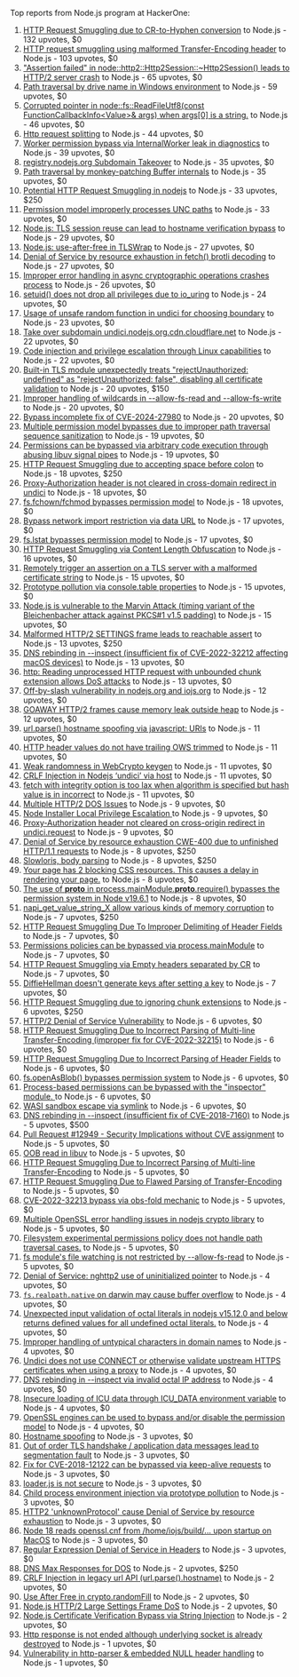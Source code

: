 Top reports from Node.js program at HackerOne:

1. [HTTP Request Smuggling due to CR-to-Hyphen conversion](https://hackerone.com/reports/922597) to Node.js - 132 upvotes, $0
2. [HTTP request smuggling using malformed Transfer-Encoding header](https://hackerone.com/reports/735748) to Node.js - 103 upvotes, $0
3. ["Assertion failed" in node::http2::Http2Session::~Http2Session() leads to HTTP/2 server crash](https://hackerone.com/reports/2319584) to Node.js - 65 upvotes, $0
4. [Path traversal by drive name in Windows environment](https://hackerone.com/reports/2307225) to Node.js - 59 upvotes, $0
5. [Corrupted pointer in node::fs::ReadFileUtf8(const FunctionCallbackInfo\<Value\>& args) when args[0] is a string.](https://hackerone.com/reports/3083428) to Node.js - 46 upvotes, $0
6. [Http request splitting](https://hackerone.com/reports/409943) to Node.js - 44 upvotes, $0
7. [Worker permission bypass via InternalWorker leak in diagnostics](https://hackerone.com/reports/2575105) to Node.js - 39 upvotes, $0
8. [registry.nodejs.org Subdomain Takeover](https://hackerone.com/reports/340580) to Node.js - 35 upvotes, $0
9. [Path traversal by monkey-patching Buffer internals](https://hackerone.com/reports/2218653) to Node.js - 35 upvotes, $0
10. [Potential HTTP Request Smuggling in nodejs](https://hackerone.com/reports/1002188) to Node.js - 33 upvotes, $250
11. [Permission model improperly processes UNC paths](https://hackerone.com/reports/2079103) to Node.js - 33 upvotes, $0
12. [Node.js: TLS session reuse can lead to hostname verification bypass](https://hackerone.com/reports/811502) to Node.js - 29 upvotes, $0
13. [Node.js: use-after-free in TLSWrap](https://hackerone.com/reports/988103) to Node.js - 27 upvotes, $0
14. [Denial of Service by resource exhaustion in fetch() brotli decoding](https://hackerone.com/reports/2284065) to Node.js - 27 upvotes, $0
15. [Improper error handling in async cryptographic operations crashes process](https://hackerone.com/reports/2817648) to Node.js - 26 upvotes, $0
16. [setuid() does not drop all privileges due to io_uring](https://hackerone.com/reports/2170226) to Node.js - 24 upvotes, $0
17. [Usage of unsafe random function in undici for choosing boundary](https://hackerone.com/reports/2913312) to Node.js - 23 upvotes, $0
18. [Take over subdomain undici.nodejs.org.cdn.cloudflare.net](https://hackerone.com/reports/1763817) to Node.js - 22 upvotes, $0
19. [Code injection and privilege escalation through Linux capabilities](https://hackerone.com/reports/2237545) to Node.js - 22 upvotes, $0
20. [Built-in TLS module unexpectedly treats "rejectUnauthorized: undefined" as "rejectUnauthorized: false", disabling all certificate validation](https://hackerone.com/reports/1278254) to Node.js - 20 upvotes, $150
21. [Improper handling of wildcards in --allow-fs-read and --allow-fs-write](https://hackerone.com/reports/2257156) to Node.js - 20 upvotes, $0
22. [Bypass incomplete fix of CVE-2024-27980](https://hackerone.com/reports/2461831) to Node.js - 20 upvotes, $0
23. [Multiple permission model bypasses due to improper path traversal sequence sanitization](https://hackerone.com/reports/2259914) to Node.js - 19 upvotes, $0
24. [Permissions can be bypassed via arbitrary code execution through abusing libuv signal pipes](https://hackerone.com/reports/2260337) to Node.js - 19 upvotes, $0
25. [HTTP Request Smuggling due to accepting space before colon](https://hackerone.com/reports/1238709) to Node.js - 18 upvotes, $250
26. [Proxy-Authorization header is not cleared in cross-domain redirect in undici](https://hackerone.com/reports/2352957) to Node.js - 18 upvotes, $0
27. [fs.fchown/fchmod bypasses permission model](https://hackerone.com/reports/2472071) to Node.js - 18 upvotes, $0
28. [Bypass network import restriction via data URL](https://hackerone.com/reports/2092749) to Node.js - 17 upvotes, $0
29. [fs.lstat bypasses permission model](https://hackerone.com/reports/2145862) to Node.js - 17 upvotes, $0
30. [HTTP Request Smuggling via Content Length Obfuscation](https://hackerone.com/reports/2237099) to Node.js - 16 upvotes, $0
31. [Remotely trigger an assertion on a TLS server with a malformed certificate string](https://hackerone.com/reports/746733) to Node.js - 15 upvotes, $0
32. [Prototype pollution via console.table properties](https://hackerone.com/reports/1431042) to Node.js - 15 upvotes, $0
33. [Node.js is vulnerable to the Marvin Attack (timing variant of the Bleichenbacher attack against PKCS#1 v1.5 padding)](https://hackerone.com/reports/2269177) to Node.js - 15 upvotes, $0
34. [Malformed HTTP/2 SETTINGS frame leads to reachable assert](https://hackerone.com/reports/800140) to Node.js - 13 upvotes, $250
35. [DNS rebinding in --inspect (insufficient fix of CVE-2022-32212 affecting macOS devices)](https://hackerone.com/reports/1632921) to Node.js - 13 upvotes, $0
36. [http: Reading unprocessed HTTP request with unbounded chunk extension allows DoS attacks](https://hackerone.com/reports/2233486) to Node.js - 13 upvotes, $0
37. [Off-by-slash vulnerability in nodejs.org and iojs.org](https://hackerone.com/reports/1631350) to Node.js - 12 upvotes, $0
38. [GOAWAY HTTP/2 frames cause memory leak outside heap](https://hackerone.com/reports/2841362) to Node.js - 12 upvotes, $0
39. [url.parse() hostname spoofing via javascript: URIs](https://hackerone.com/reports/395845) to Node.js - 11 upvotes, $0
40. [HTTP header values do not have trailing OWS trimmed](https://hackerone.com/reports/730779) to Node.js - 11 upvotes, $0
41. [Weak randomness in WebCrypto keygen](https://hackerone.com/reports/1690000) to Node.js - 11 upvotes, $0
42. [CRLF Injection in Nodejs ‘undici’ via host](https://hackerone.com/reports/1820955) to Node.js - 11 upvotes, $0
43. [fetch with integrity option is too lax when algorithm is specified but hash value is in incorrect](https://hackerone.com/reports/2377760) to Node.js - 11 upvotes, $0
44. [Multiple HTTP/2 DOS Issues](https://hackerone.com/reports/589739) to Node.js - 9 upvotes, $0
45. [Node Installer Local Privilege Escalation ](https://hackerone.com/reports/1211160) to Node.js - 9 upvotes, $0
46. [Proxy-Authorization header not cleared on cross-origin redirect in undici.request](https://hackerone.com/reports/2408074) to Node.js - 9 upvotes, $0
47. [Denial of Service by resource exhaustion CWE-400 due to unfinished HTTP/1.1 requests](https://hackerone.com/reports/868834) to Node.js - 8 upvotes, $250
48. [Slowloris, body parsing](https://hackerone.com/reports/799072) to Node.js - 8 upvotes, $250
49. [Your page has 2 blocking CSS resources. This causes a delay in rendering your page.](https://hackerone.com/reports/365968) to Node.js - 8 upvotes, $0
50. [The use of __proto__ in process.mainModule.__proto__.require() bypasses the permission system in Node v19.6.1](https://hackerone.com/reports/1877919) to Node.js - 8 upvotes, $0
51. [napi_get_value_string_X allow various kinds of memory corruption](https://hackerone.com/reports/784186) to Node.js - 7 upvotes, $250
52. [HTTP Request Smuggling Due To Improper Delimiting of Header Fields](https://hackerone.com/reports/1524692) to Node.js - 7 upvotes, $0
53. [Permissions policies can be bypassed via process.mainModule](https://hackerone.com/reports/1747642) to Node.js - 7 upvotes, $0
54. [HTTP Request Smuggling via Empty headers separated by CR](https://hackerone.com/reports/2001873) to Node.js - 7 upvotes, $0
55. [DiffieHellman doesn't generate keys after setting a key](https://hackerone.com/reports/1927480) to Node.js - 7 upvotes, $0
56. [HTTP Request Smuggling due to ignoring chunk extensions](https://hackerone.com/reports/1238099) to Node.js - 6 upvotes, $250
57. [HTTP/2 Denial of Service Vulnerability](https://hackerone.com/reports/335533) to Node.js - 6 upvotes, $0
58. [HTTP Request Smuggling Due to Incorrect Parsing of Multi-line Transfer-Encoding (improper fix for CVE-2022-32215)](https://hackerone.com/reports/1665156) to Node.js - 6 upvotes, $0
59. [HTTP Request Smuggling Due to Incorrect Parsing of Header Fields](https://hackerone.com/reports/1675191) to Node.js - 6 upvotes, $0
60. [fs.openAsBlob() bypasses permission system](https://hackerone.com/reports/1966492) to Node.js - 6 upvotes, $0
61. [Process-based permissions can be bypassed with the "inspector" module.  ](https://hackerone.com/reports/1962701) to Node.js - 6 upvotes, $0
62. [WASI sandbox escape via symlink](https://hackerone.com/reports/2084280) to Node.js - 6 upvotes, $0
63. [DNS rebinding in --inspect (insufficient fix of CVE-2018-7160)](https://hackerone.com/reports/1069487) to Node.js - 5 upvotes, $500
64. [Pull Request #12949 - Security Implications without CVE assignment](https://hackerone.com/reports/415329) to Node.js - 5 upvotes, $0
65. [OOB read in libuv](https://hackerone.com/reports/1209681) to Node.js - 5 upvotes, $0
66. [HTTP Request Smuggling Due to Incorrect Parsing of Multi-line Transfer-Encoding](https://hackerone.com/reports/1501679) to Node.js - 5 upvotes, $0
67. [HTTP Request Smuggling Due to Flawed Parsing of Transfer-Encoding ](https://hackerone.com/reports/1524555) to Node.js - 5 upvotes, $0
68. [CVE-2022-32213 bypass via obs-fold mechanic](https://hackerone.com/reports/1630336) to Node.js - 5 upvotes, $0
69. [Multiple OpenSSL error handling issues in nodejs crypto library](https://hackerone.com/reports/1808596) to Node.js - 5 upvotes, $0
70. [Filesystem experimental permissions policy does not handle path traversal cases.](https://hackerone.com/reports/1952978) to Node.js - 5 upvotes, $0
71. [fs module's file watching is not restricted by --allow-fs-read](https://hackerone.com/reports/1966499) to Node.js - 5 upvotes, $0
72. [Denial of Service: nghttp2 use of uninitialized pointer](https://hackerone.com/reports/335608) to Node.js - 4 upvotes, $0
73. [`fs.realpath.native` on darwin may cause buffer overflow](https://hackerone.com/reports/965914) to Node.js - 4 upvotes, $0
74. [Unexpected input validation of octal literals in nodejs v15.12.0 and below returns defined values for all undefined octal literals.](https://hackerone.com/reports/1141623) to Node.js - 4 upvotes, $0
75. [Improper handling of untypical characters in domain names](https://hackerone.com/reports/1178337) to Node.js - 4 upvotes, $0
76. [Undici does not use CONNECT or otherwise validate upstream HTTPS certificates when using a proxy](https://hackerone.com/reports/1583680) to Node.js - 4 upvotes, $0
77. [DNS rebinding in --inspect via invalid octal IP address](https://hackerone.com/reports/1710652) to Node.js - 4 upvotes, $0
78. [Insecure loading of ICU data through ICU_DATA environment variable](https://hackerone.com/reports/1625036) to Node.js - 4 upvotes, $0
79. [OpenSSL engines can be used to bypass and/or disable the permission model](https://hackerone.com/reports/1954535) to Node.js - 4 upvotes, $0
80. [Hostname spoofing](https://hackerone.com/reports/678487) to Node.js - 3 upvotes, $0
81. [Out of order TLS handshake / application data messages lead to segmentation fault](https://hackerone.com/reports/335495) to Node.js - 3 upvotes, $0
82. [Fix for CVE-2018-12122 can be bypassed via keep-alive requests](https://hackerone.com/reports/453513) to Node.js - 3 upvotes, $0
83. [loader.js is not secure](https://hackerone.com/reports/629879) to Node.js - 3 upvotes, $0
84. [Child process environment injection via prototype pollution](https://hackerone.com/reports/878181) to Node.js - 3 upvotes, $0
85. [HTTP2 'unknownProtocol' cause Denial of Service by resource exhaustion](https://hackerone.com/reports/1043360) to Node.js - 3 upvotes, $0
86. [Node 18 reads openssl.cnf from /home/iojs/build/... upon startup on MacOS](https://hackerone.com/reports/1695596) to Node.js - 3 upvotes, $0
87. [Regular Expression Denial of Service in Headers](https://hackerone.com/reports/1784449) to Node.js - 3 upvotes, $0
88. [DNS Max Responses for DOS](https://hackerone.com/reports/1033107) to Node.js - 2 upvotes, $250
89. [CRLF Injection in legacy url API (url.parse().hostname)](https://hackerone.com/reports/771596) to Node.js - 2 upvotes, $0
90. [Use After Free in crypto.randomFill](https://hackerone.com/reports/340053) to Node.js - 2 upvotes, $0
91. [Node.js HTTP/2 Large Settings Frame DoS](https://hackerone.com/reports/446662) to Node.js - 2 upvotes, $0
92. [Node.js Certificate Verification Bypass via String Injection](https://hackerone.com/reports/1429694) to Node.js - 2 upvotes, $0
93. [Http response is not ended although underlying socket is already destroyed](https://hackerone.com/reports/676710) to Node.js - 1 upvotes, $0
94. [Vulnerability in http-parser & embedded NULL header handling](https://hackerone.com/reports/536954) to Node.js - 1 upvotes, $0
